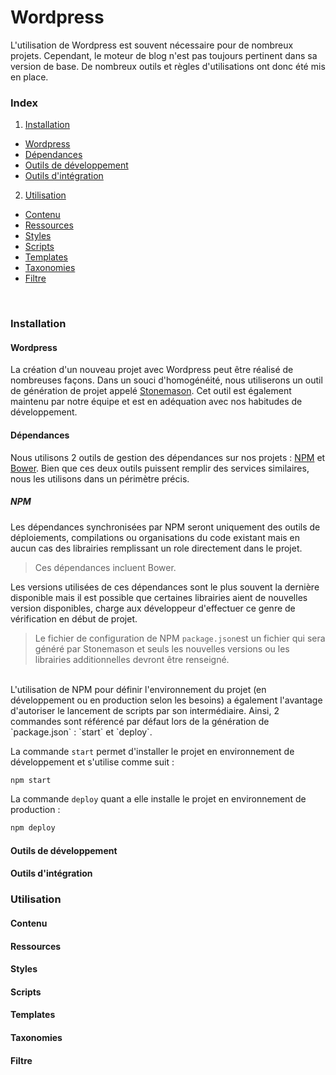 # Wordpress

L'utilisation de Wordpress est souvent nécessaire pour de nombreux projets. Cependant, le moteur de blog n'est pas toujours pertinent dans sa version de base. De nombreux outils et règles d'utilisations ont donc été mis en place.

### Index

 1. [Installation](#installation)
  - [Wordpress](#wordpress)
  - [Dépendances](#dépendances)
  - [Outils de développement](#outils-de-developpement)
  - [Outils d'intégration](#outils-d'intégration)
 2. [Utilisation](#utilisation)
  - [Contenu](#contenu)
  - [Ressources](#ressources)
  - [Styles](#styles)
  - [Scripts](#scripts)
  - [Templates](#templates)
  - [Taxonomies](#taxonomies)
  - [Filtre](#filtre)

<br>

### Installation

#### Wordpress

La création d'un nouveau projet avec Wordpress peut être réalisé de nombreuses façons. Dans un souci d'homogénéité, nous utiliserons un outil de génération de projet appelé [Stonemason](https://github.com/Stuff90/stonemason). Cet outil est également maintenu par notre équipe et est en adéquation avec nos habitudes de développement.

#### Dépendances

Nous utilisons 2 outils de gestion des dépendances sur nos projets : [NPM](https://www.npmjs.com/) et [Bower](http://bower.io/).
Bien que ces deux outils puissent remplir des services similaires, nous les utilisons dans un périmètre précis. 

##### NPM

Les dépendances synchronisées par NPM seront uniquement des outils de déploiements, compilations ou organisations du code existant mais en aucun cas des librairies remplissant un role directement dans le projet.

> Ces dépendances incluent Bower.

Les versions utilisées de ces dépendances sont le plus souvent la dernière disponible mais il est possible que certaines librairies aient de nouvelles version disponibles, charge aux développeur d'effectuer ce genre de vérification en début de projet.

> Le fichier de configuration de NPM `package.json`est un fichier qui sera généré par Stonemason et seuls les nouvelles versions ou les librairies additionnelles devront être renseigné.

<br>
L'utilisation de NPM pour définir l'environnement du projet (en développement ou en production selon les besoins) a également l'avantage d'autoriser le lancement de scripts par son intermédiaire. Ainsi, 2 commandes sont référencé par défaut lors de la génération de `package.json` : `start` et `deploy`.

La commande `start` permet d'installer le projet en environnement de développement et s'utilise comme suit :
```bash
npm start
```
La commande `deploy` quant a elle installe le projet en environnement de production : 
```bash
npm deploy
```
#### Outils de développement

#### Outils d'intégration

### Utilisation

#### Contenu

#### Ressources

#### Styles

#### Scripts

#### Templates

#### Taxonomies

#### Filtre

